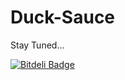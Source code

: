 Duck-Sauce
==========

Stay Tuned...


[![Bitdeli Badge](https://d2weczhvl823v0.cloudfront.net/fassetar/duck-sauce/trend.png)](https://bitdeli.com/free "Bitdeli Badge")


